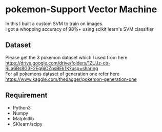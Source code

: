 # pokemon-Support Vector Machine
In this I built a custom SVM to train on images. <br>
I got a whopping accuracy of 98%+ using scikit learn's SVM classifier
## Dataset
Please get the 3 pokemon dataset which I used from here https://drive.google.com/drive/folders/1ZUJz-cb-RLa6Bs8G3F2Eg6jOZpsBEk1K?usp=sharing <br>
For all pokemons dataset of generation one refer here https://www.kaggle.com/thedagger/pokemon-generation-one <br>
## Requirement
- Python3
- Numpy
- Matplotlib
- SKlearn/scipy
